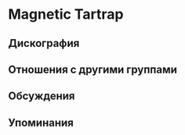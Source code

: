 # Magnetic Tartrap



## Дискография


## Отношения с другими группами


## Обсуждения


## Упоминания

